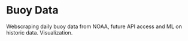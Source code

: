 # Buoy Data
 Webscraping daily buoy data from NOAA, future API access and ML on historic data. Visualization.
